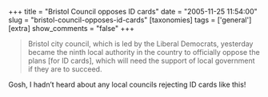 +++
title = "Bristol Council opposes ID cards"
date = "2005-11-25 11:54:00"
slug = "bristol-council-opposes-id-cards"
[taxonomies]
tags = ['general']
[extra]
show_comments = "false"
+++

> Bristol city council, which is led by the Liberal Democrats, yesterday became the ninth local authority in the country to officially oppose the plans \[for ID cards\], which will need the support of local government if they are to succeed.

Gosh, I hadn’t heard about any local councils rejecting ID cards like this!
